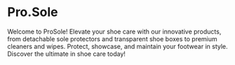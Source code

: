# Pro.Sole
Welcome to ProSole! Elevate your shoe care with our innovative products, from detachable sole protectors and transparent shoe boxes to premium cleaners and wipes. Protect, showcase, and maintain your footwear in style. Discover the ultimate in shoe care today!
